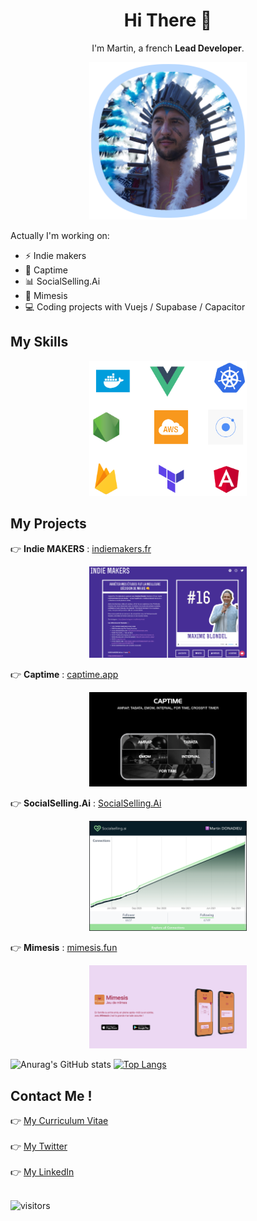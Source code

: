 
<h1 align=center>Hi There 👋</h1>

<p align=center>
  I'm Martin, a french <strong>Lead Developer</strong>.
</p>

<p align=center>
<img width="50%" src="https://github.com/riderx/riderx/blob/main/profil_martin.png"></img>
</p>

Actually I'm working on: 

* ⚡️ Indie makers
* 💪 Captime
* 📊 SocialSelling.Ai
* 🥳 Mimesis
* :computer: Coding projects with Vuejs / Supabase / Capacitor

## My Skills
<p align=center>
<img src="https://github.com/riderx/riderx/blob/main/skills.png" width="50%"></img>
</p>

## My Projects

:point_right: **Indie MAKERS** : [indiemakers.fr](https://indiemakers.fr)
<p align=center>
<img src="https://github.com/riderx/riderx/blob/main/indiemakers.png" width="50%"></img>
</p>

:point_right: **Captime** : [captime.app](https://captime.app)
<p align=center>
<img src="https://github.com/riderx/riderx/blob/main/captime.png" width="50%"></img>
</p>

:point_right: **SocialSelling.Ai** : [SocialSelling.Ai](https://SocialSelling.Ai/)
<p align=center>
<img src="https://github.com/riderx/riderx/blob/main/socialsellingai_screen.png" width="50%"></img>
</p>

:point_right: **Mimesis** : [mimesis.fun](https://mimesis.fun)
<p align=center>
<img src="https://github.com/riderx/riderx/blob/main/mimesis-landing.png" width="50%"></img>
</p>

![Anurag's GitHub stats](https://github-readme-stats.vercel.app/api?username=riderx&theme=dracula)
[![Top Langs](https://github-readme-stats.vercel.app/api/top-langs/?username=anuraghazra&theme=dracula)](https://github.com/anuraghazra/github-readme-stats)

## Contact Me !

:point_right: [My Curriculum Vitae](CV_MARTIN_DONADIEU.pdf)<br><br>
:point_right: [My Twitter](https://twitter.com/martindonadieu)<br><br>
:point_right: [My LinkedIn](https://www.linkedin.com/in/martindonadieu)<br><br>

![visitors](https://visitor-badge.glitch.me/badge?page_id=riderx.riderx)
